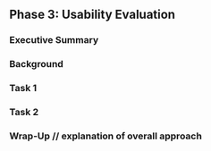 ## Phase 3: Usability Evaluation
### Executive Summary
### Background 
### Task 1
### Task 2
### Wrap-Up // explanation of overall approach
